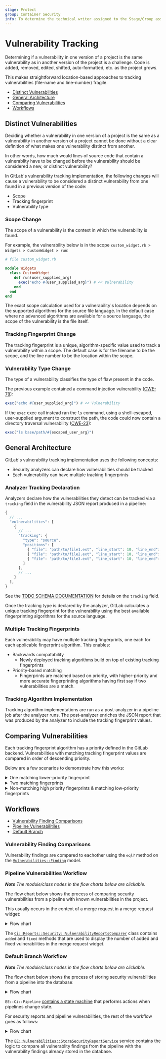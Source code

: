 ```yaml
---
stage: Protect
group: Container Security
info: To determine the technical writer assigned to the Stage/Group associated with this page, see https://about.gitlab.com/handbook/engineering/ux/technical-writing/#assignments
---
```


# Vulnerability Tracking

Determining if a vulnerability in one version of a project is the same
vulnerability as in another version of the project is a challenge. Code is
added, removed, edited, shifted, auto-formatted, etc. as the project grows.

This makes straightforward location-based approaches to tracking
vulnerabilities (file-name and line-number) fragile.

-   [Distinct Vulnerabilities](#distinct-vulnerabilities)
-   [General Architecture](#general-architecture)
-   [Comparing Vulnerabilities](#comparing-vulnerabilities)
-   [Workflows](#workflows)

## Distinct Vulnerabilities

Deciding whether a vulnerability in one version of a project is the same as
a vulnerability in another version of a project cannot be done without a clear
definition of what makes one vulnerability distinct from another.

In other words, how much would lines of source code that contain a
vulnerablity have to be changed before the vulnerability should be considered a
new, or distinct vulnerability?

In GitLab's vulnerability tracking implementation, the following changes will
cause a vulnerability to be considered a distinct vulnerability from one found
in a previous version of the code:

-   Scope
-   Tracking fingerprint
-   Vulnerability type

### Scope Change

The scope of a vulnerability is the context in which the vulnerability is found.

For example, the vulnerability below is in the scope
`custom_widget.rb > Widgets > CustomWidget > run`:

```ruby
# file custom_widget.rb

module Widgets
  class CustomWidget
    def run(user_supplied_arg)
      exec("echo #{user_supplied_arg}") # << Vulnerability
    end
  end
end
```

The exact scope calculation used for a vulnerability's location depends on
the supported algorithms for the source file language. In the default case
where no advanced algorithms are available for a source language, the scope of
the vulnerability is the file itself.

### Tracking Fingerprint Change

The tracking fingerprint is a unique, algorithm-specific value used to track
a vulnerability within a scope. The default case is for the filename to
be the scope, and the line number to be the location within the scope.

### Vulnerability Type Change

The type of a vulnerability classifies the type of flaw present in the code.

The previous example contained a command injection vulnerability
([CWE-78](https://cwe.mitre.org/data/definitions/78.html)):

```ruby
exec("echo #{user_supplied_arg}") # << Vulnerability
```

If the `exec` exec call instead ran the `ls` command, using a shell-escaped,
user-supplied argument to construct the path, the code could now contain a
directory traversal vulnerability
([CWE-23](https://cwe.mitre.org/data/definitions/23.html)):

```ruby
exec("ls base/path/#{escaped_user_arg}")
```

## General Architecture

GitLab's vulnerability tracking implementation uses the following concepts:

-   Security analyzers can declare how vulnerabilities should be tracked
-   Each vulnerability can have multiple tracking fingerprints

### Analyzer Tracking Declaration

Analyzers declare how the vulnerabilities they detect can be tracked via a
`tracking` field in the vulnerability JSON report produced in a pipeline:

```javascript
{
  // ...
  "vulnerabilities": [
    {
      // ...
      "tracking": {
        "type": "source",
        "positions": [
          { "file": "path/to/file1.ext", "line_start": 10, "line_end": 20 },
          { "file": "path/to/file2.ext", "line_start": 10, "line_end": 20 },
          { "file": "path/to/file3.ext", "line_start": 10, "line_end": 20 }
        ]
      },
      // ...
    }
  ],
}
```

See the [TODO SCHEMA DOCUMENTATION]() for details on the `tracking` field.

Once the tracking type is declared by the analyzer, GitLab calculates a
unique tracking fingerprint for the vulnerability using the best available
fingerprinting algorithms for the source language.

### Multiple Tracking Fingerprints

Each vulnerability may have multiple tracking fingerprints, one each for each
applicable fingerprint algorithm. This enables:

-   Backwards compatability
    -   Newly deployed tracking algorithms build on top of existing tracking
        fingerprints
-   Priority-based matching
    -   Fingerprints are matched based on priority, with higher-priority and
        more accurate fingerprinting algorithms having first say if two
        vulnerabilities are a match.

### Tracking Algorithm Implementation

Tracking algorithm implementations are run as a post-analyzer in a pipeline job
after the analyzer runs. The post-analyzer enriches the JSON report that was
produced by the analyzer to include the tracking fingerprint values.

## Comparing Vulnerabilities

Each tracking fingerprint algorithm has a priority defined in the GitLab backend.
Vulnerabilities with matching tracking fingerprint values are compared in
order of descending priority.

Below are a few scenarios to demonstrate how this works:

<details>
<summary>One matching lower-priority fingerprint</summary>
<br/>

In this example, `Vuln1`'s `Source:Hash` tracking fingerprint is the only
match with `Vuln2`'s tracking fingerprints. As this is the first
and only match, they are considered the same vulnerability.

This scenario is expected to occur when tracking algorithms are initially
deployed.

```mermaid
graph LR
  subgraph Vuln1
    subgraph fingerprint11[fingerprint1]
      type11["Type:Source"]
      method11["Method:Scope+Offset"]
      value11["Hash:AAAA"]
    end
    subgraph fingerprint12[fingerprint2]
      type12["Type:Source"]
      method12["Method:Hash"]
      value12["Hash:XXXX"]
    end
  end

  subgraph Vuln2
    subgraph fingerprint22[fingerprint2]
      type22["Type:Source"]
      method22["Method:Hash"]
      value22["Hash:XXXX"]
    end
  end

  type12 -->|matches| type22
  method12 -->|matches| method22
  value12 -->|matches| value22

  classDef green fill:#9f9,stroke-width:4px,font-weight:bold;
  classDef red fill:#f9f,stroke:#333,stroke-width:4px;

  class fingerprint22 green
  class fingerprint12 green
```

</details>

<details>
<summary>Two matching fingerprints</summary>
<br />

In this example, `Vuln1` and `Vuln2` have several matching fingerprints.
However, the first and highest priority (most accurate) match is with the
`Source:Scope+Offset` tracking fingerprint. As a successful match was found,
the two vulnerabilities are considered the same vulnerability.

This scenario is expected to be a common case.

```mermaid
graph LR
  subgraph Vuln1
    subgraph fingerprint11[fingerprint1]
      priority11["Priority:2"]
      type11["Type:Source"]
      method11["Method:Scope+Offset"]
      value11["Hash:AAAA"]
    end
    subgraph fingerprint12[fingerprint2]
      priority12["Priority:1"]
      type12["Type:Source"]
      method12["Method:Hash"]
      value12["Hash:XXXX"]
    end
  end

  subgraph Vuln2
    subgraph fingerprint21[fingerprint1]
      priority21["Priority:2"]
      type21["Type:Source"]
      method21["Method:Scope+Offset"]
      value21["Hash:AAAA"]
    end
    subgraph fingerprint22[fingerprint2]
      priority22["Priority:1"]
      type22["Type:Source"]
      method22["Method:Hash"]
      value22["Hash:XXXX"]
    end
  end

  priority11-->|matches| priority21
  type11 -->|matches| type21
  method11 -->|matches| method21
  value11 -->|matches| value21

  priority12-.->|matches| priority22
  type12 -.->|matches| type22
  method12 -.->|matches| method22
  value12 -.->|matches| value22

  classDef green fill:#9f9,stroke-width:4px,font-weight:bold;
  classDef red fill:#f9f,stroke:#333,stroke-width:4px;

  class fingerprint11 green
  class fingerprint21 green
```

</details>

<details>
<summary>Non-matching high priority fingerprints & matching low-priority fingerprints</summary>
<br/>

Prioritized tracking fingerprints are also used to **disprove** matches.

In the example below, `Vuln1` and `Vuln2` both have matching low-priority
`Source:Hash` fingerprints, but the high-priority `Source:Scope+Offset`
tracking fingerprints do not match. As the highest-priority fingerprints
exist in both `Vuln1` and `Vuln2`, but do not match, it is determined that
`Vuln1` and `Vuln2` are not the same vulnerability.

This scenario should be uncommon, but may occur. In this case, defaulting to the
fingerprinting algorithm with the highest accuracy is desired.

```mermaid
graph LR
  subgraph Vuln1
    subgraph fingerprint11[fingerprint1]
      priority11["Priority:2"]
      type11["Type:Source"]
      method11["Method:Scope+Offset"]
      value11["Hash:AAAA"]
    end
    subgraph fingerprint12[fingerprint2]
      priority12["Priority:1"]
      type12["Type:Source"]
      method12["Method:Hash"]
      value12["Hash:XXXX"]
    end
  end

  subgraph Vuln2
    subgraph fingerprint21[fingerprint1]
      priority21["Priority:2"]
      type21["Type:Source"]
      method21["Method:Scope+Offset"]
      value21["Hash:BBBB"]
    end
    subgraph fingerprint22[fingerprint2]
      priority22["Priority:1"]
      type22["Type:Source"]
      method22["Method:Hash"]
      value22["Hash:XXXX"]
    end
  end

  priority11-->|"✗"| priority21
  type11 -->|"✗"| type21
  method11 -->|"✗"| method21
  value11 -->|"✗"| value21

  priority12-.->|matches| priority22
  type12 -.->|matches| type22
  method12 -.->|matches| method22
  value12 -.->|matches| value22

  classDef green fill:#9f9,stroke-width:4px,font-weight:bold;
  classDef red fill:#f99,stroke-width:4px,font-weight:bold;

  class fingerprint11 red
  class fingerprint21 red
```

</details>

## Workflows

-   [Vulnerability Finding Comparisons](#vulnerability-finding-comparisons)
-   [Pipeline Vulnerabilitiles](#pipeline-vulnerabilities-workflow)
-   [Default Branch](#default-branch-workflow)

### Vulnerability Finding Comparisons

Vulnerability findings are compared to eachother using the `eql?` method on
the [`Vulnerabilities::Finding`](https://gitlab.com/gitlab-org/gitlab/-/blob/v13.8.1-ee/ee/app/models/vulnerabilities/finding.rb#L339-343)
model.

### Pipeline Vulnerabilities Workflow

_**Note** The module/class nodes in the flow charts below are clickable._

The flow chart below shows the process of comparing security vulnerabilities
from a pipeline with known vulnerabilities in the project.

This usually occurs in the context of a merge request in a merge request widget:

<details>
<summary>Flow chart</summary>
<br/>

```mermaid
graph TD
	subgraph EE::Projects::MergeRequestsController
		sast_reports["sast_reports()"]
	end

	subgraph EE::MergeRequest
		compare_sast_reports["compare_sast_reports()"]
	end

	subgraph Ci::CompareReportsBaseService
		execute

		subgraph Ci::CompareSecurityReportsService
			comparer["comparer_class"]
			serializer["serializer_class"]
			get_report
		end
	end

	sast_reports --> compare_sast_reports

	comparer --> Ci::Reports::Security::VulnerabilityReportsComparer
	serializer --> Vulnerabilities::FindingDiffSerializer
	get_report --> Security::PipelineVulnerabilitiesFinder

	compare_sast_reports -->|sast| execute
	execute --> comparer
	Security::PipelineVulnerabilitiesFinder -->|head_report| Ci::Reports::Security::VulnerabilityReportsComparer
	Security::PipelineVulnerabilitiesFinder -->|base_report| Ci::Reports::Security::VulnerabilityReportsComparer
	Ci::Reports::Security::VulnerabilityReportsComparer --> result
	result --> Vulnerabilities::FindingDiffSerializer

	click execute "https://gitlab.com/gitlab-org/gitlab/-/blob/v13.8.1-ee/app/services/ci/compare_reports_base_service.rb#L10-28"
	click sast_reports "https://gitlab.com/gitlab-org/gitlab/-/blob/v13.8.1-ee/ee/app/controllers/ee/projects/merge_requests_controller.rb#L48-50"
	click compare_sast_reports "https://gitlab.com/gitlab-org/gitlab/-/blob/v13.8.1-ee/ee/app/models/ee/merge_request.rb#L204-208"
	click comparer "https://gitlab.com/gitlab-org/gitlab/-/blob/v13.8.1-ee/ee/app/services/ci/compare_security_reports_service.rb"
	click serializer "https://gitlab.com/gitlab-org/gitlab/-/blob/v13.8.1-ee/ee/app/services/ci/compare_security_reports_service.rb"
	click get_report "https://gitlab.com/gitlab-org/gitlab/-/blob/v13.8.1-ee/ee/app/services/ci/compare_security_reports_service.rb"
	click Ci::Reports::Security::VulnerabilityReportsComparer "https://gitlab.com/gitlab-org/gitlab/-/blob/v13.8.1-ee/ee/lib/gitlab/ci/reports/security/vulnerability_reports_comparer.rb"
	click Vulnerabilities::FindingDiffSerializer "https://gitlab.com/gitlab-org/gitlab/-/blob/v13.8.1-ee/ee/app/serializers/vulnerabilities/finding_diff_serializer.rb"
	click Security::PipelineVulnerabilitiesFinder "https://gitlab.com/gitlab-org/gitlab/-/blob/v13.8.1-ee/ee/app/finders/security/pipeline_vulnerabilities_finder.rb"
```

</details>

The [`Ci::Reports::Security::VulnerabilityReportsComparer`](https://gitlab.com/gitlab-org/gitlab/-/blob/v13.8.1-ee/ee/lib/gitlab/ci/reports/security/vulnerability_reports_comparer.rb)
class contains `added` and `fixed` methods that are used to display the number
of added and fixed vulnerabilities in the merge request widget.

### Default Branch Workflow

_**Note** The module/class nodes in the flow charts below are clickable._

The flow chart below shows the process of storing security vulnerabilities
from a pipeline into the database:

<details>
<summary>Flow chart</summary>
<br/>

```mermaid
graph LR
	subgraph Pipeline
		AnalyzerJob
	end

	subgraph GitlabBackend
		artifact_storage["Artifact Storage"]
		state_machine[EE::Ci::Pipeline state machine]
		processing["Rest of the workflow"]
	end

	AnalyzerJob -->|artifact_report| artifact_storage
	AnalyzerJob -->|pipeline_complete| state_machine
	state_machine --> processing

	click state_machine "https://gitlab.com/gitlab-org/gitlab/-/blob/v13.8.1-ee/ee/app/models/ee/ci/pipeline.rb#L54-59" "EE::Ci::Pipeline"
```

</details>

`EE::Ci::Pipeline` [contains a state machine](https://gitlab.com/gitlab-org/gitlab/-/blob/v13.8.1-ee/ee/app/models/ee/ci/pipeline.rb#L54-59)
that performs actions when pipelines change state.

For security reports and pipeline vulnerabilities, the rest of the workflow
goes as follows:

<details>
<summary>Flow chart</summary>
<br/>

```mermaid
graph TD
	EE::Ci::Pipeline -->|async, IF default branch| StoreSecurityReportsWorker
	StoreSecurityReportsWorker --> StoreSecurityReportsService

	subgraph StoreSecurityReportService
		execute
		create_vulnerability_finding
	end

	StoreSecurityReportsService -->|for each security report| execute
	execute -->|for each finding| create_vulnerability_finding
	create_vulnerability_finding -->|if already exists| Vulnerabilities::UpdateService
	create_vulnerability_finding -->|if doesn't exist| Vulnerabilities::CreateService

	click Ci::Pipeline "https://gitlab.com/gitlab-org/gitlab/-/blob/v13.8.1-ee/ee/app/models/ee/ci/pipeline.rb#L54-59" "Ci::Pipeline"
	click StoreSecurityReportsWorker "https://gitlab.com/gitlab-org/gitlab/-/blob/v13.8.1-ee/ee/app/workers/store_security_reports_worker.rb" "StoreSecurityReportsWorker"
	click StoreSecurityReportsService "https://gitlab.com/gitlab-org/gitlab/-/blob/v13.8.1-ee/ee/app/services/security/store_reports_service.rb" "StoreSecurityReportsService"
	click execute "https://gitlab.com/gitlab-org/gitlab/-/blob/v13.8.1-ee/ee/app/services/security/store_report_service.rb#L17-27" "StoreSecurityReportService"
	click create_vulnerability_finding "https://gitlab.com/gitlab-org/gitlab/-/blob/v13.8.1-ee/ee/app/services/security/store_report_service.rb#L46-71" "create_vulnerability_finding"
	click Vulnerabilities::UpdateService "https://gitlab.com/gitlab-org/gitlab/-/blob/v13.8.1-ee/ee/app/services/vulnerabilities/update_service.rb" "Vulnerabilities::UpdateService"
	click Vulnerabilities::CreateService "https://gitlab.com/gitlab-org/gitlab/-/blob/v13.8.1-ee/ee/app/services/vulnerabilities/create_service.rb" "Vulnerabilities::CreateService"
```

</details>

The [`EE::Vulnerabilities::StoreSecurityReportService`](https://gitlab.com/gitlab-org/gitlab/-/blob/v13.8.1-ee/ee/app/services/security/store_report_service.rb)
service contains the logic to compare all vulnerablity findings from the
pipeline with the vulnerability findings already stored in the database.
